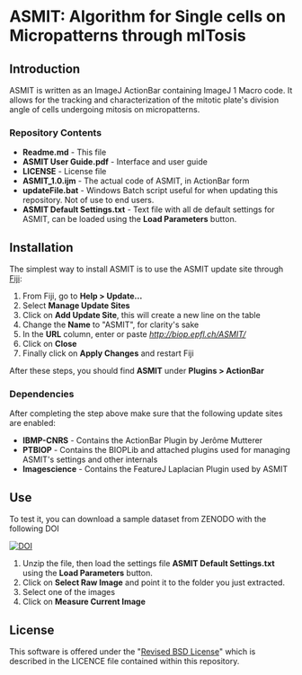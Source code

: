 # ASMIT: Algorithm for Single cells on Micropatterns through mITosis

## Introduction

ASMIT is written as an ImageJ ActionBar containing ImageJ 1 Macro code. It allows for the tracking and characterization of the mitotic plate's division angle of cells undergoing mitosis on micropatterns.

### Repository Contents
- **Readme.md** - This file
- **ASMIT User Guide.pdf** - Interface and user guide
- **LICENSE** - License file
- **ASMIT_1.0.ijm** - The actual code of ASMIT, in ActionBar form
- **updateFile.bat** - Windows Batch script useful for when updating this repository. Not of use to end users.
- **ASMIT Default Settings.txt** - Text file with all de default settings for ASMIT, can be loaded using the **Load Parameters** button.

## Installation

The simplest way to install ASMIT is to use the ASMIT update site through [Fiji](https://fiji.sc/):

1. From Fiji, go to **Help > Update...**
2. Select **Manage Update Sites**
3. Click on **Add Update Site**, this will create a new line on the table
4. Change the **Name** to "ASMIT", for clarity's sake
5. In the **URL** column, enter or paste *http://biop.epfl.ch/ASMIT/*
6. Click on **Close**
7. Finally click on **Apply Changes** and restart Fiji

After these steps, you should find **ASMIT** under **Plugins > ActionBar**

### Dependencies
After completing the step above make sure that the following update sites are enabled:
- **IBMP-CNRS** - Contains the ActionBar Plugin by Jerôme Mutterer
- **PTBIOP**  - Contains the BIOPLib and attached plugins used for managing ASMIT's settings and other internals
- **Imagescience**  - Contains the FeatureJ Laplacian Plugin used by ASMIT
## Use

To test it, you can download a sample dataset from ZENODO with the following DOI

[![DOI](https://zenodo.org/badge/DOI/10.5281/zenodo.232218.svg)](https://doi.org/10.5281/zenodo.232218)

1. Unzip the file, then load the settings file **ASMIT Default Settings.txt** using the **Load Parameters** button.
2. Click on **Select Raw Image** and point it to the folder you just extracted.
3. Select one of the images
4. Click on **Measure Current Image**


## License

This software is offered under the "[Revised BSD License](https://en.wikipedia.org/wiki/BSD_licenses#3-clause_license_.28.22Revised_BSD_License.22.2C_.22New_BSD_License.22.2C_or_.22Modified_BSD_License.22.29)" which is described in the LICENCE file contained within this repository.
